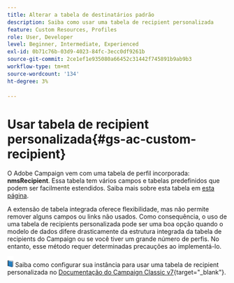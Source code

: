 ```yaml
---
title: Alterar a tabela de destinatários padrão
description: Saiba como usar uma tabela de recipient personalizada
feature: Custom Resources, Profiles
role: User, Developer
level: Beginner, Intermediate, Experienced
exl-id: 0b71c76b-03d9-4023-84fc-3ecc0df9261b
source-git-commit: 2ce1ef1e935080a66452c31442f745891b9ab9b3
workflow-type: tm+mt
source-wordcount: '134'
ht-degree: 3%

---
```


# Usar tabela de recipient personalizada{#gs-ac-custom-recipient}

O Adobe Campaign vem com uma tabela de perfil incorporada: **nmsRecipient**. Essa tabela tem vários campos e tabelas predefinidos que podem ser facilmente estendidos. Saiba mais sobre esta tabela em [esta página](datamodel.md#ootb-profiles).

A extensão de tabela integrada oferece flexibilidade, mas não permite remover alguns campos ou links não usados. Como consequência, o uso de uma tabela de recipients personalizada pode ser uma boa opção quando o modelo de dados difere drasticamente da estrutura integrada da tabela de recipients do Campaign ou se você tiver um grande número de perfis.  No entanto, esse método requer determinadas precauções ao implementá-lo.

![](../assets/do-not-localize/book.png) Saiba como configurar sua instância para usar uma tabela de recipient personalizada no [Documentação do Campaign Classic v7](https://experienceleague.adobe.com/docs/campaign-classic/using/configuring-campaign-classic/use-a-custom-recipient-table/about-custom-recipient-table.html){target="_blank"}.